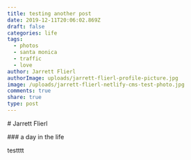 ```yaml
---
title: testing another post
date: 2019-12-11T20:06:02.869Z
draft: false
categories: life
tags:
  - photos
  - santa monica
  - traffic
  - love
author: Jarrett Flierl
authorImage: uploads/jarrett-flierl-profile-picture.jpg
image: /uploads/jarrett-flierl-netlify-cms-test-photo.jpg
comments: true
share: true
type: post
---
```

\# Jarrett Flierl

\### a day in the life



testttt
